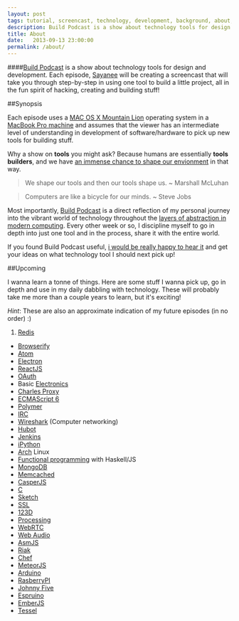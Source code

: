 ```yaml
---
layout: post
tags: tutorial, screencast, technology, development, background, about, author
description: Build Podcast is a show about technology tools for design and development. Each episode, Sayanee will be creating a screencast that will take you through step-by-step in using one tool to build a little project, all in the fun spirit of hacking, creating and building stuff!
title: About
date:   2013-09-13 23:00:00
permalink: /about/
---
```


####[Build Podcast](http://build-podcast.com) is a show about technology tools for design and development. Each episode, [Sayanee](http://sayan.ee) will be creating a screencast that will take you through step-by-step in using one tool to build a little project, all in the fun spirit of hacking, creating and building stuff!

##Synopsis

Each episode uses a [MAC OS X Mountain Lion](http://en.wikipedia.org/wiki/OS_X_Mountain_Lion) operating system in a [MacBook Pro machine](http://support.apple.com/kb/sp541) and assumes that the viewer has an intermediate level of understanding in development of software/hardware to pick up new tools for building stuff.

Why a show on **tools** you might ask? Because humans are essentially **tools builders**, and we have [an immense chance to shape our envionment](https://vimeo.com/34017777) in that way.

> We shape our tools and then our tools shape us. ~ Marshall McLuhan

> Computers are like a bicycle for our minds. ~ Steve Jobs

Most importantly, [Build Podcast](http://build-podcast.com) is a direct reflection of my personal journey into the vibrant world of technology throughout the [layers of abstraction in modern computing](https://twitter.com/sayanee_/status/277641534441136128). Every other week or so, I discipline myself to go in depth into just one tool and in the process, share it with the entire world.

If you found Build Podcast useful, [i would be really happy to hear it](http://twitter.com/sayanee_) and get your ideas on what technology tool I should next pick up!

<a name="upcoming"></a>
##Upcoming

I wanna learn a tonne of things. Here are some stuff I wanna pick up, go in depth and use in my daily dabbling with technology. These will probably take me more than a couple years to learn, but it's exciting!

*Hint*: These are also an approximate indication of my future episodes (in no order) :)

1. [Redis](http://redis.io/)
- [Browserify](http://browserify.org/)
- [Atom](https://atom.io/)
- [Electron](http://electron.atom.io/)
- [ReactJS](http://facebook.github.io/react/)
- [OAuth](http://oauth.net/)
- Basic [Electronics](http://www.amazon.com/Getting-Started-Electronics-Forrest-Mims/dp/0945053282)
- [Charles Proxy](http://www.charlesproxy.com/)
- [ECMAScript 6](http://www.ecmascript.org/)
- [Polymer](http://www.polymer-project.org/)
- [IRC](http://en.wikipedia.org/wiki/Internet_Relay_Chat)
- [Wireshark](http://www.wireshark.org/) (Computer networking)
- [Hubot](http://hubot.github.com/)
- [Jenkins](http://jenkins-ci.org/)
- [iPython](http://ipython.org/)
- [Arch](https://www.archlinux.org/) Linux
- [Functional programming](http://en.wikipedia.org/wiki/Functional_programming) with Haskell/JS
- [MongoDB](http://www.mongodb.org/)
- [Memcached](http://memcached.org/)
- [CasperJS](http://casperjs.org/)
- [C](http://en.wikipedia.org/wiki/C_programming_language)
- [Sketch](http://www.bohemiancoding.com/sketch/)
- [SSL](http://en.wikipedia.org/wiki/Secure_Socket_Layer)
- [123D](http://www.123dapp.com/design)
- [Processing](http://processing.org/)
- [WebRTC](http://www.webrtc.org/)
- [Web Audio](http://webaudio.github.io/web-audio-api/)
- [AsmJS](http://asmjs.org/)
- [Riak](http://basho.com/riak/)
- [Chef](http://www.opscode.com/chef/)
- [MeteorJS](http://www.meteor.com/)
- [Arduino](http://www.arduino.cc/)
- [RasberryPI](http://www.raspberrypi.org/)
- [Johnny Five](https://github.com/rwaldron/johnny-five)
- [Espruino](http://www.espruino.com/)
- [EmberJS](http://emberjs.com/)
- [Tessel](https://tessel.io/)

